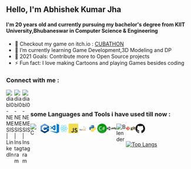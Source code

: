 ## Hello, I'm Abhishek Kumar Jha
#### I'm 20 years old and currently pursuing my bachelor's degree from KIIT University,Bhubaneswar in Computer Science & Engineering 

 - 🔭 Checkout my game on itch.io : [CUBATHON][itchlink]
 - 🌱 I’m currently learning Game Development,3D Modeling and DP
 - 🥅 2021 Goals: Contribute more to Open Source projects
 - ⚡ Fun fact: I love making Cartoons and playing Games besides coding

### Connect with me : 
[<img align="left" alt="diabl0-NEMESIS | LinkedIn" width="22px" src="https://cdn.jsdelivr.net/npm/simple-icons@v3/icons/linkedin.svg" />][linkedin]
[<img align="left" alt="diabl0-NEMESIS | Instagram" width="22px" src="https://cdn.jsdelivr.net/npm/simple-icons@v3/icons/instagram.svg" />][instagram]
[<img align="left" alt="diabl0-NEMESIS | Instagram" width="22px" src="https://cdn.jsdelivr.net/npm/simple-icons@v3/icons/facebook.svg" />][facebook]

<br />
<br />

### some Languages and Tools i have used till now :
[<img align="left" alt="C" width="26px" src="https://cdn.jsdelivr.net/npm/simple-icons@3.13.0/icons/c.svg" />][github]
[<img align="left" alt="C++" width="26px" src="https://raw.githubusercontent.com/github/explore/80688e429a7d4ef2fca1e82350fe8e3517d3494d/topics/cpp/cpp.png" />][github]
[<img align="left" alt="Visual Studio Code" width="26px" src="https://raw.githubusercontent.com/github/explore/80688e429a7d4ef2fca1e82350fe8e3517d3494d/topics/visual-studio-code/visual-studio-code.png" />][github]
[<img align="left" alt="React" width="26px" src="https://raw.githubusercontent.com/github/explore/80688e429a7d4ef2fca1e82350fe8e3517d3494d/topics/react/react.png" />][github]
[<img align="left" alt="JavaScript" width="26px" src="https://raw.githubusercontent.com/github/explore/80688e429a7d4ef2fca1e82350fe8e3517d3494d/topics/javascript/javascript.png" />][github]
[<img align="left" alt="MySQL" width="26px" src="https://raw.githubusercontent.com/github/explore/80688e429a7d4ef2fca1e82350fe8e3517d3494d/topics/mysql/mysql.png" />][github]
[<img align="left" alt="Python" width="26px" src="https://raw.githubusercontent.com/github/explore/80688e429a7d4ef2fca1e82350fe8e3517d3494d/topics/python/python.png" />][github]
[<img align="left" alt="C#" width="26px" src="https://raw.githubusercontent.com/github/explore/80688e429a7d4ef2fca1e82350fe8e3517d3494d/topics/csharp/csharp.png" />][github]
[<img align="left" alt="Unity3D" width="26px" src="https://raw.githubusercontent.com/github/explore/80688e429a7d4ef2fca1e82350fe8e3517d3494d/topics/unity/unity.png" />][github]
[<img align="left" alt="Blender" width="26px" src="https://cdn.jsdelivr.net/npm/simple-icons@v3/icons/blender.svg" />][github]
[<img align="left" alt="Git" width="26px" src="https://raw.githubusercontent.com/github/explore/80688e429a7d4ef2fca1e82350fe8e3517d3494d/topics/git/git.png" />][github]
[<img align="left" alt="GitHub" width="26px" src="https://raw.githubusercontent.com/github/explore/78df643247d429f6cc873026c0622819ad797942/topics/github/github.png" />][github]

<br />
<br />

 [![Top Langs](https://github-readme-stats.vercel.app/api/top-langs/?username=diabl0-NEMESIS&layout=compact)](https://github.com/anuraghazra/github-readme-stats)
 
 
[github]: https://github.com/diabl0-NEMESIS/Github
[itchlink]: https://abhishek-kr-jha.itch.io/cubathon
[linkedin]: https://www.linkedin.com/in/abhishek-jha-74a757195/
[instagram]: https://www.instagram.com/dem0nic_p0tat0/
[facebook]: https://www.facebook.com/profile.php?id=100006434136292
